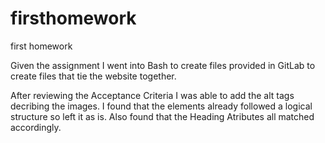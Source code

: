 # firsthomework
first homework

Given the assignment I went into Bash to create files provided in GitLab to create files that tie the website together.

After reviewing the Acceptance Criteria I was able to add the alt tags decribing the images.  I found that the elements already followed a logical structure so left it as is. Also found that the Heading Atributes all matched accordingly.
